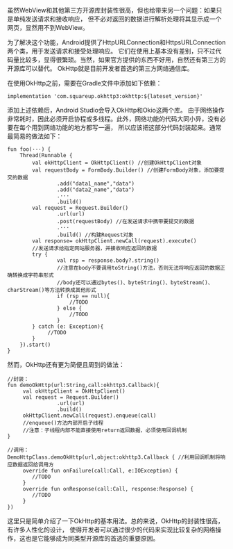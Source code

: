 虽然WebView和其他第三方开源库封装性很高，但也给带来另一个问题：如果只是单纯发送请求和接收响应， 但不必对返回的数据进行解析处理将其显示成一个网页，显然用不到WebView。 

为了解决这个功能，Android提供了HttpURLConnection和HttpsURLConnection两个类，用于发送请求和接受处理响应。 它们在使用上基本没有差别，只不过代码量比较多，显得很繁琐。当然，如果官方提供的东西不好用，自然还有第三方的开源库可以替代。 OkHttp就是目前开发者首选的第三方网络通信库。

在使用OkHttp之前，需要在Gradle文件中添加如下依赖：

```
implementation 'com.squareup.okhttp3:okhttp:${lateset_version}'
```
添加上述依赖后，Android Studio会导入OkHttp和Okio这两个库。
由于网络操作非常耗时，因此必须开启协程或多线程。此外，网络功能的代码大同小异，没有必要在每个用到网络功能的地方都写一遍， 所以应该把这部分代码封装起来。通常最简易的做法如下：

```
fun foo(···) {
    Thread(Runnable {
        val okHttpClient = OkHttpClient() //创建OkHttpClient对象
        val requestBody = FormBody.Builder() //创建FormBody对象，添加要提交的数据
                .add("data1_name","data")
                .add("data2_name","data")
                .···
                .build()
        val request = Request.Builder()
                .url(url)
                .post(requestBody) //在发送请求中携带要提交的数据
                .···
                .build() //构建Request对象
        val response= okHttpClient.newCall(request).execute()
        //发送请求给指定网站服务器，并接收响应返回的数据
        try {
                val rsp = response.body?.string()
                //注意在body不要调用toString()方法，否则无法将响应返回的数据正确转换成字符串形式
                //body还可以通过bytes()、byteString()、byteStream()、charStream()等方法转换成其他形式
                if (rsp == null){
                    //TODO
                } else {
                    //TODO
                }
        } catch (e: Exception){
             //TODO
        }
    }).start()
}
```
然而，OkHttp还有更为简便且周到的做法：

```
//封装：
fun demoOkHttp(url:String,call:okhttp3.Callback){
     val okHttpClient = OkHttpClient()
     val request = Request.Builder()
                .url(url)
                .build()
     okHttpClient.newCall(request).enqueue(call)
     //enqueue()方法内部开启子线程
     //注意：子线程内部不能直接使用return返回数据，必须使用回调机制
}

//调用：
DemoHttpClass.demoOkHttp(url,object:okhttp3.Callback { //利用回调机制将响应数据返回给调用方
     override fun onFailure(call:Call, e:IOException) {
        //TODO
     }
     override fun onResponse(call:Call, response:Response) {
        //TODO
     }
})
```

这里只是简单介绍了一下OkHttp的基本用法。总的来说，OkHttp的封装性很高，有许多人性化的设计， 使得开发者可以通过很少的代码来实现比较复杂的网络操作，这也是它能够成为同类型开源库的首选的重要原因。